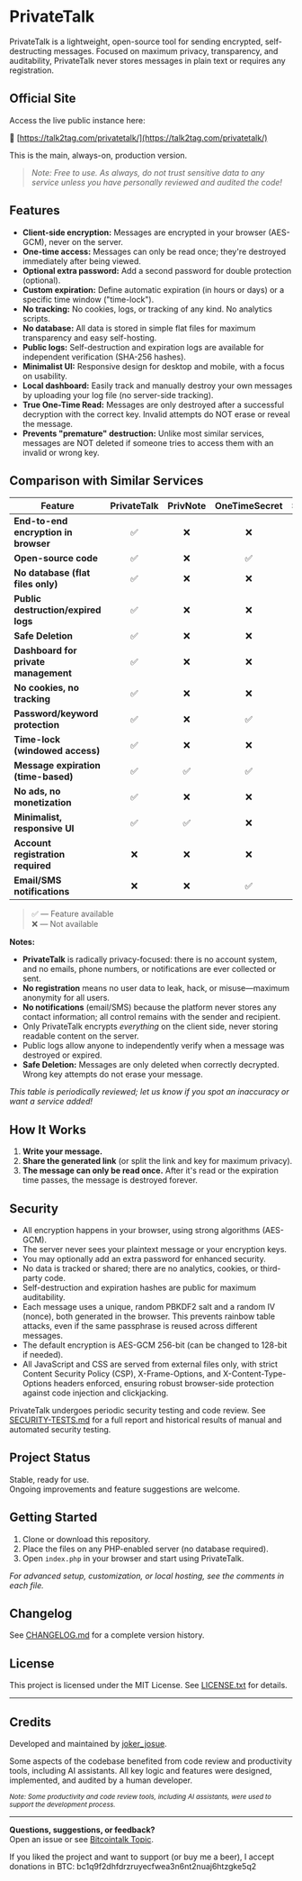 # PrivateTalk

PrivateTalk is a lightweight, open-source tool for sending encrypted, self-destructing messages. Focused on maximum privacy, transparency, and auditability, PrivateTalk never stores messages in plain text or requires any registration.


## Official Site

Access the live public instance here:

🔗 [https://talk2tag.com/privatetalk/](https://talk2tag.com/privatetalk/)

This is the main, always-on, production version.

> *Note: Free to use. As always, do not trust sensitive data to any service unless you have personally reviewed and audited the code!*


## Features

- **Client-side encryption:** Messages are encrypted in your browser (AES-GCM), never on the server.
- **One-time access:** Messages can only be read once; they're destroyed immediately after being viewed.
- **Optional extra password:** Add a second password for double protection (optional).
- **Custom expiration:** Define automatic expiration (in hours or days) or a specific time window ("time-lock").
- **No tracking:** No cookies, logs, or tracking of any kind. No analytics scripts.
- **No database:** All data is stored in simple flat files for maximum transparency and easy self-hosting.
- **Public logs:** Self-destruction and expiration logs are available for independent verification (SHA-256 hashes).
- **Minimalist UI:** Responsive design for desktop and mobile, with a focus on usability.
- **Local dashboard:** Easily track and manually destroy your own messages by uploading your log file (no server-side tracking).
- **True One-Time Read:** Messages are only destroyed after a successful decryption with the correct key. Invalid attempts do NOT erase or reveal the message.
- **Prevents "premature" destruction:** Unlike most similar services, messages are NOT deleted if someone tries to access them with an invalid or wrong key.



## Comparison with Similar Services

| Feature                           | **PrivateTalk** | PrivNote | OneTimeSecret | SafeNote | Privmsg |
|------------------------------------|:--------------:|:--------:|:-------------:|:--------:|:-------:|
| **End-to-end encryption in browser** | ✅           | ❌       | ❌            | ✅       | ❌      |
| **Open-source code**               | ✅             | ❌       | ✅            | ❌       | ✅      |
| **No database (flat files only)**  | ✅             | ❌       | ❌            | ❌       | ❌      |
| **Public destruction/expired logs**| ✅             | ❌       | ❌            | ❌       | ❌      |
| **Safe Deletion**                  | ✅             | ❌       | ❌            | ❌       | ❌      |
| **Dashboard for private management** | ✅           | ❌       | ❌            | ❌       | ❌      |
| **No cookies, no tracking**        | ✅             | ❌       | ❌            | ✅       | ❌      |
| **Password/keyword protection**    | ✅             | ❌       | ✅            | ❌       | ✅      |
| **Time-lock (windowed access)**    | ✅             | ❌       | ❌            | ❌       | ❌      |
| **Message expiration (time-based)**| ✅             | ✅       | ✅            | ✅       | ✅      |
| **No ads, no monetization**        | ✅             | ❌       | ❌            | ❌       | ✅      |
| **Minimalist, responsive UI**      | ✅             | ✅       | ❌            | ✅       | ✅      |
| **Account registration required**  | ❌             | ❌       | ❌            | ✅       | ✅      |
| **Email/SMS notifications**        | ❌             | ❌       | ✅            | ✅       | ✅      |

> ✅ — Feature available  
> ❌ — Not available  

**Notes:**
- **PrivateTalk** is radically privacy-focused: there is no account system, and no emails, phone numbers, or notifications are ever collected or sent.
- **No registration** means no user data to leak, hack, or misuse—maximum anonymity for all users.
- **No notifications** (email/SMS) because the platform never stores any contact information; all control remains with the sender and recipient.
- Only PrivateTalk encrypts *everything* on the client side, never storing readable content on the server.
- Public logs allow anyone to independently verify when a message was destroyed or expired.
- **Safe Deletion:** Messages are only deleted when correctly decrypted. Wrong key attempts do not erase your message.

*This table is periodically reviewed; let us know if you spot an inaccuracy or want a service added!*


## How It Works

1. **Write your message.**
2. **Share the generated link** (or split the link and key for maximum privacy).
3. **The message can only be read once.** After it's read or the expiration time passes, the message is destroyed forever.


## Security

- All encryption happens in your browser, using strong algorithms (AES-GCM).
- The server never sees your plaintext message or your encryption keys.
- You may optionally add an extra password for enhanced security.
- No data is tracked or shared; there are no analytics, cookies, or third-party code.
- Self-destruction and expiration hashes are public for maximum auditability.
- Each message uses a unique, random PBKDF2 salt and a random IV (nonce), both generated in the browser. This prevents rainbow table attacks, even if the same passphrase is reused across different messages.
- The default encryption is AES-GCM 256-bit (can be changed to 128-bit if needed).
- All JavaScript and CSS are served from external files only, with strict Content Security Policy (CSP), X-Frame-Options, and X-Content-Type-Options headers enforced, ensuring robust browser-side protection against code injection and clickjacking.

PrivateTalk undergoes periodic security testing and code review. See [SECURITY-TESTS.md](SECURITY-TESTS.md) for a full report and historical results of manual and automated security testing.


## Project Status

Stable, ready for use.  
Ongoing improvements and feature suggestions are welcome.


## Getting Started

1. Clone or download this repository.
2. Place the files on any PHP-enabled server (no database required).
3. Open `index.php` in your browser and start using PrivateTalk.

_For advanced setup, customization, or local hosting, see the comments in each file._


## Changelog

See [CHANGELOG.md](CHANGELOG.md) for a complete version history.


## License

This project is licensed under the MIT License. See [LICENSE.txt](LICENSE.txt) for details.


---


## Credits

Developed and maintained by [joker_josue](https://bitcointalk.org/index.php?action=profile;u=97582).

Some aspects of the codebase benefited from code review and productivity tools, including AI assistants. All key logic and features were designed, implemented, and audited by a human developer.

<sub>_Note: Some productivity and code review tools, including AI assistants, were used to support the development process._</sub>

---

**Questions, suggestions, or feedback?**  
Open an issue or see [Bitcointalk Topic](https://bitcointalk.org/index.php?topic=5547913.msg65520925#msg65520925).

If you liked the project and want to support (or buy me a beer), I accept donations in BTC: bc1q9f2dhfdrzruyecfwea3n6nt2nuaj6htzgke5q2

